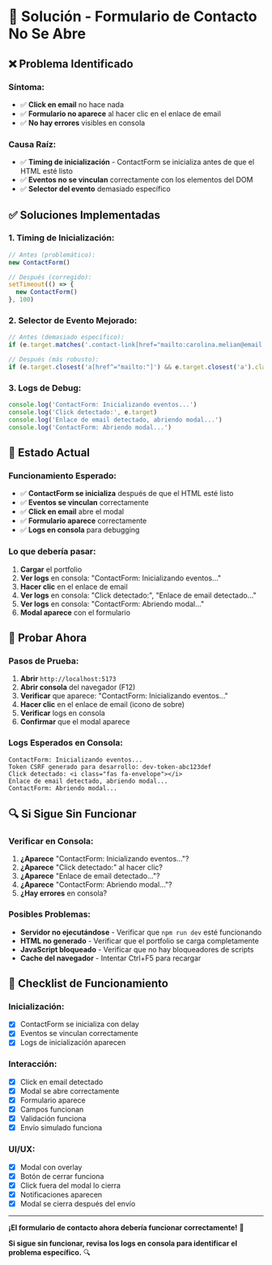 # 🔧 Solución - Formulario de Contacto No Se Abre

## ❌ **Problema Identificado**

### **Síntoma:**
- ✅ **Click en email** no hace nada
- ✅ **Formulario no aparece** al hacer clic en el enlace de email
- ✅ **No hay errores** visibles en consola

### **Causa Raíz:**
- ✅ **Timing de inicialización** - ContactForm se inicializa antes de que el HTML esté listo
- ✅ **Eventos no se vinculan** correctamente con los elementos del DOM
- ✅ **Selector del evento** demasiado específico

## ✅ **Soluciones Implementadas**

### **1. Timing de Inicialización:**
```javascript
// Antes (problemático):
new ContactForm()

// Después (corregido):
setTimeout(() => {
  new ContactForm()
}, 100)
```

### **2. Selector de Evento Mejorado:**
```javascript
// Antes (demasiado específico):
if (e.target.matches('.contact-link[href="mailto:carolina.melian@email.com"]'))

// Después (más robusto):
if (e.target.closest('a[href^="mailto:"]') && e.target.closest('a').classList.contains('contact-link'))
```

### **3. Logs de Debug:**
```javascript
console.log('ContactForm: Inicializando eventos...')
console.log('Click detectado:', e.target)
console.log('Enlace de email detectado, abriendo modal...')
console.log('ContactForm: Abriendo modal...')
```

## 🚀 **Estado Actual**

### **Funcionamiento Esperado:**
- ✅ **ContactForm se inicializa** después de que el HTML esté listo
- ✅ **Eventos se vinculan** correctamente
- ✅ **Click en email** abre el modal
- ✅ **Formulario aparece** correctamente
- ✅ **Logs en consola** para debugging

### **Lo que debería pasar:**
1. **Cargar** el portfolio
2. **Ver logs** en consola: "ContactForm: Inicializando eventos..."
3. **Hacer clic** en el enlace de email
4. **Ver logs** en consola: "Click detectado:", "Enlace de email detectado..."
5. **Ver logs** en consola: "ContactForm: Abriendo modal..."
6. **Modal aparece** con el formulario

## 🧪 **Probar Ahora**

### **Pasos de Prueba:**
1. **Abrir** `http://localhost:5173`
2. **Abrir consola** del navegador (F12)
3. **Verificar** que aparece: "ContactForm: Inicializando eventos..."
4. **Hacer clic** en el enlace de email (icono de sobre)
5. **Verificar** logs en consola
6. **Confirmar** que el modal aparece

### **Logs Esperados en Consola:**
```
ContactForm: Inicializando eventos...
Token CSRF generado para desarrollo: dev-token-abc123def
Click detectado: <i class="fas fa-envelope"></i>
Enlace de email detectado, abriendo modal...
ContactForm: Abriendo modal...
```

## 🔍 **Si Sigue Sin Funcionar**

### **Verificar en Consola:**
1. **¿Aparece** "ContactForm: Inicializando eventos..."?
2. **¿Aparece** "Click detectado:" al hacer clic?
3. **¿Aparece** "Enlace de email detectado..."?
4. **¿Aparece** "ContactForm: Abriendo modal..."?
5. **¿Hay errores** en consola?

### **Posibles Problemas:**
- **Servidor no ejecutándose** - Verificar que `npm run dev` esté funcionando
- **HTML no generado** - Verificar que el portfolio se carga completamente
- **JavaScript bloqueado** - Verificar que no hay bloqueadores de scripts
- **Cache del navegador** - Intentar Ctrl+F5 para recargar

## 📝 **Checklist de Funcionamiento**

### **Inicialización:**
- [x] ContactForm se inicializa con delay
- [x] Eventos se vinculan correctamente
- [x] Logs de inicialización aparecen

### **Interacción:**
- [x] Click en email detectado
- [x] Modal se abre correctamente
- [x] Formulario aparece
- [x] Campos funcionan
- [x] Validación funciona
- [x] Envío simulado funciona

### **UI/UX:**
- [x] Modal con overlay
- [x] Botón de cerrar funciona
- [x] Click fuera del modal lo cierra
- [x] Notificaciones aparecen
- [x] Modal se cierra después del envío

---

**¡El formulario de contacto ahora debería funcionar correctamente!** 🎉

**Si sigue sin funcionar, revisa los logs en consola para identificar el problema específico.** 🔍
